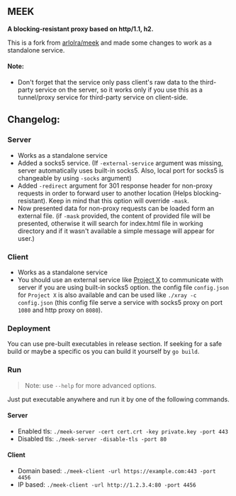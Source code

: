 ## MEEK 
**A blocking-resistant proxy based on http/1.1, h2.**

This is a fork from [arlolra/meek](https://github.com/arlolra/meek) and made some changes to work as a standalone service.
#### Note: 
* Don't forget that the service only pass client's raw data to the third-party service on the server, so it works only if you use this as a tunnel/proxy service for third-party service on client-side.


## Changelog:
### Server
* Works as a standalone service
* Added a socks5 service. (If `-external-service` argument was missing, server automatically uses built-in socks5. Also, local port for socks5 is changeable by using `-socks` argument)
* Added `-redirect` argument for 301 response header for non-proxy requests in order to forward user to another location (Helps blocking-resistant). Keep in mind that this option will override `-mask`.
* Now presented data for non-proxy requests can be loaded form an external file. (if `-mask` provided, the content of provided file will be presented, otherwise it will search for index.html file in working directory and if it wasn't available a simple message will appear for user.)
### Client
* Works as a standalone service
* You should use an external service like [Project X](https://github.com/XTLS/Xray-core) to communicate with server if you are using built-in socks5 option. the config file `config.json` for `Project X` is also available and can be used like `./xray -c config.json` (this config file serve a service with socks5 proxy on port `1080` and http proxy on `8080`).
### Deployment
You can use pre-built executables in release section. If seeking for a safe build or maybe a specific os you can build it yourself by `go build`.
### Run
> Note: use `--help` for more advanced options.

Just put executable anywhere and run it by one of the following commands.
#### Server
* Enabled tls: `./meek-server -cert cert.crt -key private.key -port 443`
* Disabled tls: `./meek-server -disable-tls -port 80`
#### Client
* Domain based: `./meek-client -url https://example.com:443 -port 4456`
* IP based: `./meek-client -url http://1.2.3.4:80 -port 4456`


